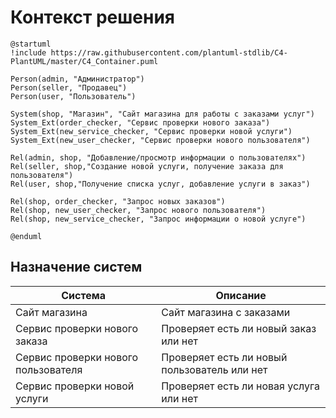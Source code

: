 # Контекст решения
<!-- Окружение системы (роли, участники, внешние системы) и связи системы с ним. Диаграмма контекста C4 и текстовое описание. 
-->
```plantuml
@startuml
!include https://raw.githubusercontent.com/plantuml-stdlib/C4-PlantUML/master/C4_Container.puml

Person(admin, "Администратор")
Person(seller, "Продавец")
Person(user, "Пользователь")

System(shop, "Магазин", "Сайт магазина для работы с заказами услуг")
System_Ext(order_checker, "Сервис проверки нового заказа")
System_Ext(new_service_checker, "Сервис проверки новой услуги")
System_Ext(new_user_checker, "Сервис проверки нового пользователя")

Rel(admin, shop, "Добавление/просмотр информации о пользователях")
Rel(seller, shop,"Создание новой услуги, получение заказа для пользователя")
Rel(user, shop,"Получение списка услуг, добавление услуги в заказ")

Rel(shop, order_checker, "Запрос новых заказов")
Rel(shop, new_user_checker, "Запрос нового пользователя")
Rel(shop, new_service_checker, "Запрос информации о новой услуге")

@enduml
```
## Назначение систем
|Система| Описание|
|-------|---------|
| Сайт магазина | Сайт магазина с заказами |
| Сервис проверки нового заказа | Проверяет есть ли новый заказ или нет |
| Сервис проверки нового пользователя | Проверяет есть ли новый пользователь или нет |
| Сервис проверки новой услуги | Проверяет есть ли новая услуга или нет |

